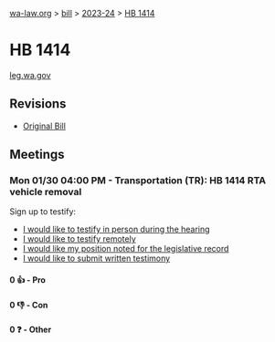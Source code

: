 [wa-law.org](/) > [bill](/bill/) > [2023-24](/bill/2023-24/) > [HB 1414](/bill/2023-24/hb/1414/)

# HB 1414
[leg.wa.gov](https://app.leg.wa.gov/billsummary?BillNumber=1414&Year=2023&Initiative=false)

## Revisions
* [Original Bill](1/)

## Meetings
### Mon 01/30 04:00 PM - Transportation (TR): HB 1414 RTA vehicle removal
Sign up to testify:
* [I would like to testify in person during the hearing](https://app.leg.wa.gov/csi/Testifier/Add?chamber=House&mId=30611&aId=150297&caId=21006&tId=1)
* [I would like to testify remotely](https://app.leg.wa.gov/csi/Testifier/Add?chamber=House&mId=30611&aId=150297&caId=21006&tId=2)
* [I would like my position noted for the legislative record](https://app.leg.wa.gov/csi/Testifier/Add?chamber=House&mId=30611&aId=150297&caId=21006&tId=3)
* [I would like to submit written testimony](https://app.leg.wa.gov/csi/Testifier/Add?chamber=House&mId=30611&aId=150297&caId=21006&tId=4)

#### 0 👍 - Pro

#### 0 👎 - Con

#### 0 ❓ - Other

